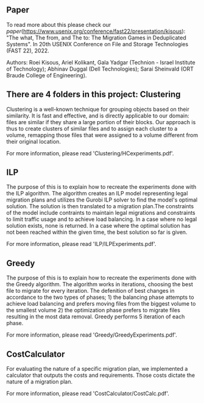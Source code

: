 Paper
------
To read more about this please check our *paper*(https://www.usenix.org/conference/fast22/presentation/kisous):
   "The what, The from, and The to: The Migration Games in Deduplicated Systems". In 20th USENIX Conference on File and Storage Technologies (FAST 22), 2022.

Authors: Roei Kisous, Ariel Kolikant, Gala Yadgar (Technion - Israel Institute of Technology);
           Abhinav Duggal (Dell Technologies);
           Sarai Sheinvald (ORT Braude College of Engineering).


There are 4 folders in this project:
Clustering
------
Clustering is a well-known technique for grouping objects based on their similarity. 
It is fast and effective, and is directly applicable to our domain: files are similar if they share a large portion of their blocks. 
Our approach is thus to create clusters of similar files and to assign each cluster to a volume, remapping those files that were assigned to a volume different from their original location.

For more information, please read 'Clustering/HCexperiments.pdf'.

ILP
------
The purpose of this is to explain how to recreate the experiments done with the ILP algorithm.
The algorithm creates an ILP model representing legal migration plans and utilizes the Gurobi ILP solver to find the model's optimal solution. The solution is then translated to a migration plan.The constraints of the model include contraints to maintain legal migrations and constraints to limit traffic usage and to achieve load balancing. In a case where no legal solution exists, none is returned. In a case where the optimal solution has not been reached within the given time, the best solution so far is given.

For more information, please read 'ILP/ILPExperiments.pdf'.

Greedy
------
The purpose of this is to explain how to recreate the experiments done with the Greedy algorithm.
The algorithm works in iterations, choosing the best file to migrate for every iteration. The defenition of best changes in accordance to the two types of phases; 1) the balancing phase attempts to achieve load balancing and prefers moving files from the biggest volume to the smallest volume 2) the optimization phase prefers to migrate files resulting in the most data removal. Greedy performs 5 iteration of each phase.

For more information, please read 'Greedy/GreedyExperiments.pdf'.

CostCalculator
------
For evaluating the nature of a specific migration plan, we implemented a calculator that outputs the costs and requirements.
Those costs dictate the nature of a migration plan.

For more information, please read 'CostCalculator/CostCalc.pdf'.


